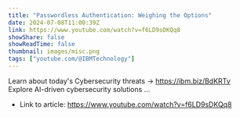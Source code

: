```yaml
---
title: "Passwordless Authentication: Weighing the Options"
date: 2024-07-08T11:00:39Z
link: https://www.youtube.com/watch?v=f6LD9sDKQq8
showShare: false
showReadTime: false
thumbnail: images/misc.png
tags: ["youtube.com/@IBMTechnology"]
---
```

Learn about today's Cybersecurity threats → https://ibm.biz/BdKRTv Explore AI-driven cybersecurity solutions ...

- Link to article: https://www.youtube.com/watch?v=f6LD9sDKQq8